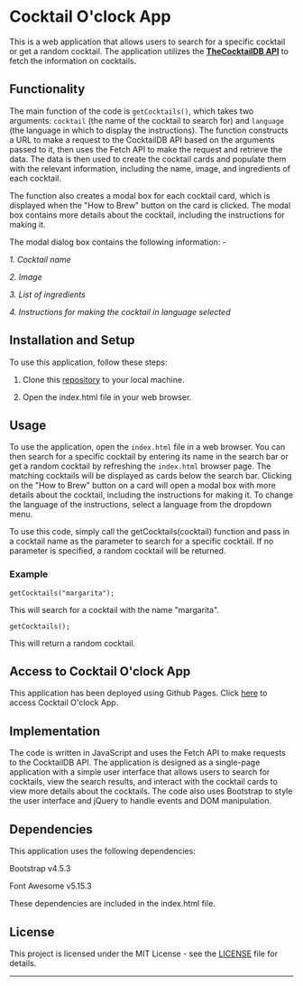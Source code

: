 # Cocktail O'clock App

This is a web application that allows users to search for a specific cocktail or get a random cocktail. The application utilizes the [**TheCocktailDB API**](https://www.thecocktaildb.com/api.php) to fetch the information on cocktails.

## Functionality

The main function of the code is `getCocktails()`, which takes two arguments: `cocktail` (the name of the cocktail to search for) and `language` (the language in which to display the instructions). The function constructs a URL to make a request to the CocktailDB API based on the arguments passed to it, then uses the Fetch API to make the request and retrieve the data. The data is then used to create the cocktail cards and populate them with the relevant information, including the name, image, and ingredients of each cocktail.

The function also creates a modal box for each cocktail card, which is displayed when the "How to Brew" button on the card is clicked. The modal box contains more details about the cocktail, including the instructions for making it.

The modal dialog box contains the following information: -

*1. Cocktail name*

*2. Image*

*3. List of ingredients*

*4. Instructions for making the cocktail in language selected*

## Installation and Setup

To use this application, follow these steps:

1. Clone this [repository](https://github.com/sheringugi/Phase-1-Independent-Project) to your local machine.

2. Open the index.html file in your web browser.


## Usage

To use the application, open the `index.html` file in a web browser. You can then search for a specific cocktail by entering its name in the search bar or get a random cocktail by refreshing the `index.html` browser page. The matching cocktails will be displayed as cards below the search bar. Clicking on the "How to Brew" button on a card will open a modal box with more details about the cocktail, including the instructions for making it. To change the language of the instructions, select a language from the dropdown menu.

To use this code, simply call the getCocktails(cocktail) function and pass in a cocktail name as the parameter to search for a specific cocktail. If no parameter is specified, a random cocktail will be returned.

### Example

````
getCocktails("margarita");
````
This will search for a cocktail with the name "margarita".

````
getCocktails();
````

This will return a random cocktail.

## Access to Cocktail O'clock App

This application has been deployed using Github Pages. Click [here](https://sheringugi.github.io/Phase-1-Independent-Project/) to access Cocktail O'clock App.  


## Implementation

The code is written in JavaScript and uses the Fetch API to make requests to the CocktailDB API. The application is designed as a single-page application with a simple user interface that allows users to search for cocktails, view the search results, and interact with the cocktail cards to view more details about the cocktails. The code also uses Bootstrap to style the user interface and jQuery to handle events and DOM manipulation.


## Dependencies

This application uses the following dependencies:

Bootstrap v4.5.3

Font Awesome v5.15.3

These dependencies are included in the index.html file.

## License

This project is licensed under the MIT License - see the [LICENSE](LICENSE) file for details.

---